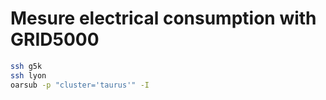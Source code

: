 # Mesure electrical consumption with GRID5000

```bash
ssh g5k
ssh lyon
oarsub -p "cluster='taurus'" -I
```
